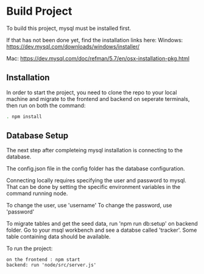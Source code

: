 # Build Project

To build this project, mysql must be installed first.

If that has not been done yet, find the installation links here:
Windows: https://dev.mysql.com/downloads/windows/installer/

Mac: https://dev.mysql.com/doc/refman/5.7/en/osx-installation-pkg.html

## Installation

In order to start the project, you need to clone the repo to your local machine and migrate to the frontend and backend on seperate terminals, then run on both the command:
```bash
. npm install 
```

## Database Setup

The next step after completeing mysql installation is connecting to the database.

The config.json file in the config folder has the database configuration.

Connecting locally requires specifying the user and password to mysql. That can be done by setting the specific environment variables in the command running node.

To change the user, use 'username' To change the password, use 'password'

To migrate tables and get the seed data, run 'npm run db:setup' on backend folder. Go to your msql workbench and see a databse called 'tracker'. Some table containing data should be available.

To run the project:
```
on the frontend : npm start
backend: run 'node/src/server.js'
```
